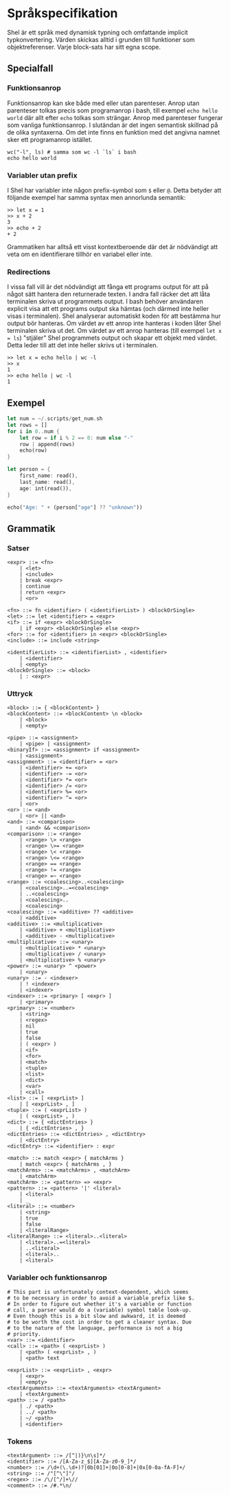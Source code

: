 # Språkspecifikation

Shel är ett språk med dynamisk typning och omfattande implicit
typkonvertering. Värden skickas alltid i grunden till funktioner
som objektreferenser. Varje block-sats har sitt egna scope.

## Specialfall
### Funktionsanrop
Funktionsanrop kan ske både med eller utan parenteser. Anrop
utan parenteser tolkas precis som programanrop i bash, till exempel
`echo hello world` där allt efter `echo` tolkas som strängar.
Anrop med parenteser fungerar som vanliga funktionsanrop. I
slutändan är det ingen semantisk skillnad på de olika
syntaxerna. Om det inte finns en funktion med det angivna
namnet sker ett programanrop istället.

```shell
wc("-l", ls) # samma som wc -l `ls` i bash
echo hello world
```

### Variabler utan prefix
I Shel har variabler inte någon prefix-symbol som `$`
eller `@`. Detta betyder att följande exempel
har samma syntax men annorlunda semantik:

```shell
>> let x = 1
>> x + 2
3
>> echo + 2
+ 2
```

Grammatiken har alltså ett visst kontextberoende där
det är nödvändigt att veta om en identifierare tillhör
en variabel eller inte.

### Redirections
I vissa fall vill är det nödvändigt att fånga ett programs
output för att på något sätt hantera den returnerade texten.
I andra fall räcker det att låta terminalen skriva ut programmets
output. I bash behöver användaren explicit visa att
ett programs output ska hämtas (och därmed inte heller
visas i terminalen). Shel analyserar automatiskt koden
för att bestämma hur output bör hanteras. Om värdet
av ett anrop inte hanteras i koden låter Shel terminalen
skriva ut det. Om värdet av ett anrop hanteras (till
exempel `let x = ls`) "stjäler" Shel programmets
output och skapar ett objekt med värdet. Detta leder
till att det inte heller skrivs ut i terminalen.

```shell
>> let x = echo hello | wc -l
>> x
1
>> echo hello | wc -l
1
```

## Exempel
```rust
let num = ~/.scripts/get_num.sh
let rows = []
for i in 0..num {
    let row = if i % 2 == 0: num else "-"
    row | append(rows)
    echo(row)
}

let person = {
    first_name: read(),
    last_name: read(),
    age: int(read()),
}

echo("Age: " + (person["age"] ?? "unknown"))
```

## Grammatik
### Satser
```bnf
<expr> ::= <fn>
    | <let>
    | <include>
    | break <expr>
    | continue
    | return <expr>
    | <or>

<fn> ::= fn <identifier> ( <identifierList> ) <blockOrSingle>
<let> ::= let <identifier> = <expr>
<if> ::= if <expr> <blockOrSingle>
    | if <expr> <blockOrSingle> else <expr>
<for> ::= for <identifier> in <expr> <blockOrSingle>
<include> ::= include <string>

<identifierList> ::= <identifierList> , <identifier>
    | <identifier>
    | <empty>
<blockOrSingle> ::= <block>
    | : <expr>
```
### Uttryck
```bnf
<block> ::= { <blockContent> }
<blockContent> ::= <blockContent> \n <block>
    | <block>
    | <empty>

<pipe> ::= <assignment>
    | <pipe> | <assignment>
<binaryIf> ::= <assignment> if <assignment>
    | <assignment>
<assignment> ::= <identifier> = <or>
    | <identifier> += <or>
    | <identifier> -= <or>
    | <identifier> *= <or>
    | <identifier> /= <or>
    | <identifier> %= <or>
    | <identifier> ^= <or>
    | <or>
<or> ::= <and>
    | <or> || <and>
<and> ::= <comparison>
    | <and> && <comparison>
<comparison> ::= <range>
    | <range> \> <range>
    | <range> \>= <range>
    | <range> \< <range>
    | <range> \<= <range>
    | <range> == <range>
    | <range> != <range>
    | <range> =~ <range>
<range> ::= <coalescing>..<coalescing>
    | <coalescing>..=<coalescing>
    | ..<coalescing>
    | <coalescing>..
    | <coalescing>
<coalescing> ::= <additive> ?? <additive>
    | <additive>
<additive> ::= <multiplicative>
    | <additive> + <multiplicative>
    | <additive> - <multiplicative>
<multiplicative> ::= <unary>
    | <multiplicative> * <unary>
    | <multiplicative> / <unary>
    | <multiplicative> % <unary>
<power> ::= <unary> ^ <power>
    | <unary>
<unary> ::= - <indexer>
    | ! <indexer>
    | <indexer>
<indexer> ::= <primary> [ <expr> ]
    | <primary>
<primary> ::= <number>
    | <string>
    | <regex>
    | nil
    | true
    | false
    | ( <expr> )
    | <if>
    | <for>
    | <match>
    | <tuple>
    | <list>
    | <dict>
    | <var>
    | <call>
<list> ::= [ <exprList> ]
    | [ <exprList> , ]
<tuple> ::= ( <exprList> )
    | ( <exprList> , )
<dict> ::= { <dictEntries> }
    | { <dictEntries> , }
<dictEntries> ::= <dictEntries> , <dictEntry>
    | <dictEntry>
<dictEntry> ::= <identifier> : expr

<match> ::= match <expr> { matchArms }
    | match <expr> { matchArms , }
<matchArms> ::= <matchArms> , <matchArm>
    | <matchArm>
<matchArm> ::= <pattern> => <expr>
<pattern> ::= <pattern> '|' <literal>
    | <literal>
    | _
<literal> ::= <number>
    | <string>
    | true
    | false
    | <literalRange>
<literalRange> ::= <literal>..<literal>
    | <literal>..=<literal>
    | ..<literal>
    | <literal>..
    | <literal>
```

### Variabler och funktionsanrop
```bnf
# This part is unfortunately context-dependent, which seems
# to be necessary in order to avoid a variable prefix like $.
# In order to figure out whether it's a variable or function
# call, a parser would do a (variable) symbol table look-up.
# Even though this is a bit slow and awkward, it is deemed
# to be worth the cost in order to get a cleaner syntax. Due
# to the nature of the language, performance is not a big
# priority.
<var> ::= <identifier>
<call> ::= <path> ( <exprList> )
    | <path> ( <exprList> , )
    | <path> text

<exprList> ::= <exprList> , <expr>
    | <expr>
    | <empty>
<textArguments> ::= <textArguments> <textArgument>
    | <textArgument>
<path> ::= / <path>
    | ./ <path>
    | ../ <path>
    | ~/ <path>
    | <identifier>
```

### Tokens
```bnf
<textArgument> ::= /[^|)}\n\s]*/
<identifier> ::= /[A-Za-z_$][A-Za-z0-9_]*/
<number> ::= /\d+(\.\d+)?|0b[01]+|0o[0-8]+|0x[0-0a-fA-F]+/
<string> ::= /"[^\"]"/
<regex> ::= /\/[^/]+\//
<comment> ::= /#.*\n/
```